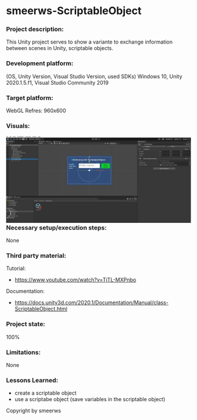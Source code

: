 # smeerws-ScriptableObject

### Project description: 
This Unity project serves to show a variante to exchange information between scenes in Unity, scriptable objects. 

### Development platform: 
(OS, Unity Version, Visual Studio Version, used SDKs)
Windows 10, Unity 2020.1.5.f1, Visual Studio Community 2019

### Target platform: 
WebGL Refres: 960x600 

### Visuals: 
<div style="float:left;">
<img src="./Screenshots/scriptableObject.JPG" width="650">
</div>

### Necessary setup/execution steps: 
None

### Third party material: 
Tutorial:
* https://www.youtube.com/watch?v=TjTL-MXPnbo

Documentation:
* https://docs.unity3d.com/2020.1/Documentation/Manual/class-ScriptableObject.html

### Project state: 
100%

### Limitations: 
None

### Lessons Learned: 
* create a scriptable object
* use a scriptabe object (save variables in the scriptable object)

Copyright by smeerws
